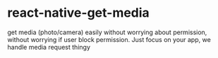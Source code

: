 # react-native-get-media
get media (photo/camera) easily without worrying about permission, without worrying if user block permission. Just focus on your app, we handle media request thingy
